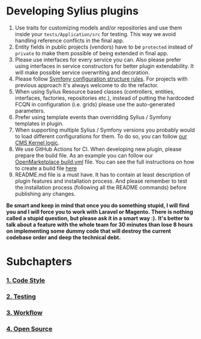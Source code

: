 # Developing Sylius plugins

1. Use traits for customizing models and/or repositories and use them inside your `tests/Application/src` for testing. This way we avoid handling reference conflicts in the final app.
2. Entity fields in public projects (vendors) have to be `protected` instead of `private` to make them possible of being extended in final app.
3. Please use interfaces for every service you can. Also please prefer using interfaces in service constructors for better plugin extendability. It will make possible service overwriting and decoration.
4. Please follow [Symfony configuration structure rules](https://symfony.com/doc/current/bundles/best_practices.html). For projects with previous approach it's always welcome to do the refactor.
5. When using Sylius Resource based classes (controllers, entities, interfaces, factories, repositories etc.), instead of putting the hardcoded FCQN in configuration (i.e. grids) please use the auto-generated parameters.
6. Prefer using template events than overridding Sylius / Symfony templates in plugin.
7. When supporting multiple Sylius / Symfony versions you probably would to load different configurations for them. To do so, you can follow [our CMS Kernel logic](https://github.com/BitBagCommerce/SyliusCmsPlugin/blob/master/tests/Application/Kernel.php).
8. We use GitHub Actions for CI. When developing new plugin, please prepare the build file. As an example you can follow our [OpenMarketplace build.yml](https://github.com/BitBagCommerce/OpenMarketplace/blob/master/.github/workflows/build.yml) file. You can see the full instructions on how to create a build file [here](./doc/GithubBuilds.md)
9. README.md file is a must have. It has to contain at least description of plugin features and installation process. And please remember to test the installation process (following all the README commands) before publishing any changes.

**Be smart and keep in mind that once you do something stupid, I will find you and I will force you to work with Laravel or Magento.**
**There is nothing called a stupid question, but please ask it in a smart way :).**
**It's better to talk about a feature with the whole team for 30 minutes than lose 8 hours on implementing some dummy code that will destroy the current codebase order and deep the technical debt.**

# Subchapters
### [1. Code Style](./DevelopingPlugins/1_CodeStyleSubchapter.md)
### [2. Testing](./DevelopingPlugins/2_TestingSubchapter.md)
### [3. Workflow](./DevelopingPlugins/3_WorkflowSubchapter.md)
### [4. Open Source](./DevelopingPlugins/4_OpenSourceSubchapter.md)


